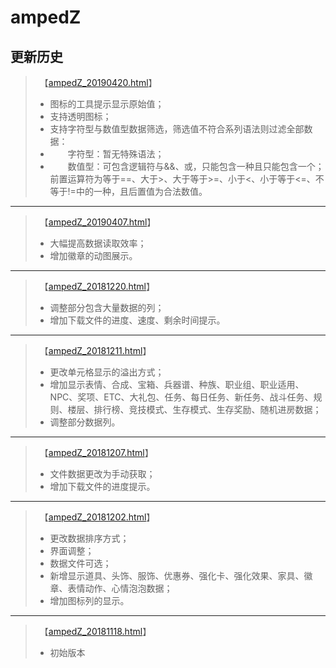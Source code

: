 # ampedZ
## 更新历史
>　【[ampedZ_20190420.html](ampedZ_20190420.html)】
>* 图标的工具提示显示原始值；
>* 支持透明图标；
>* 支持字符型与数值型数据筛选，筛选值不符合系列语法则过滤全部数据：
>* 　　字符型：暂无特殊语法；
>* 　　数值型：可包含逻辑符与&&、或，只能包含一种且只能包含一个；前置运算符为等于==、大于>、大于等于>=、小于<、小于等于<=、不等于!=中的一种，且后置值为合法数值。
>
---
>　【[ampedZ_20190407.html](ampedZ_20190407.html)】
>* 大幅提高数据读取效率；
>* 增加徽章的动图展示。
>
---
>　【[ampedZ_20181220.html](ampedZ_20181220.html)】
>* 调整部分包含大量数据的列；
>* 增加下载文件的进度、速度、剩余时间提示。
>
---
>　【[ampedZ_20181211.html](ampedZ_20181211.html)】
>* 更改单元格显示的溢出方式；
>* 增加显示表情、合成、宝箱、兵器谱、种族、职业组、职业适用、NPC、奖项、ETC、大礼包、任务、每日任务、新任务、战斗任务、规则、楼层、排行榜、竞技模式、生存模式、生存奖励、随机进房数据；
>* 调整部分数据列。
>
---
>　【[ampedZ_20181207.html](ampedZ_20181207.html)】
>* 文件数据更改为手动获取；
>* 增加下载文件的进度提示。
>
---
>　【[ampedZ_20181202.html](ampedZ_20181202.html)】
>* 更改数据排序方式；
>* 界面调整；
>* 数据文件可选；
>* 新增显示道具、头饰、服饰、优惠券、强化卡、强化效果、家具、徽章、表情动作、心情泡泡数据；
>* 增加图标列的显示。
>
---
>　【[ampedZ_20181118.html](ampedZ_20181118.html)】
>* 初始版本
>
